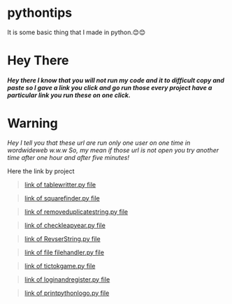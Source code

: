# pythontips
It is some basic thing that I made in python.😊😊

# Hey There 
##### Hey there I know that you will not run my code and it to difficult copy and paste so I gave a link you click and go run those every project have a particular link you run these on one click.

# Warning
*Hey I tell you that these url are run only one user on one time in wordwideweb w.w.w So, my mean if those url is not open you try another time after one hour and after five minutes!*

Here the link by project

> [link of tablewritter.py file](https://tablewrittergame.codewithbk.repl.run/)

> [link of squarefinder.py file](https://Squarerootwritter.codewithbk.repl.run/)

> [link of removeduplicatestring.py file](https://Removeduplicatestring.codewithbk.repl.run/)

> [link of checkleapyear.py file](https://Checkleapyear.codewithbk.repl.run/)

> [link of RevserString.py file](https://Reversedtuple.codewithbk.repl.run)

> [link of file filehandler.py file](https://Filehandler.codewithbk.repl.run)

> [link of tictokgame.py file](https://Tictactogame.codewithbk.repl.run)

> [link of loginandregister.py file](https://loginandregister.codewithbk.repl.run)

> [link of printpythonlogo.py file](https://printpythonlogo.codewithbk.repl.run)
